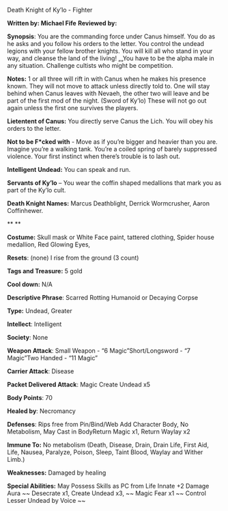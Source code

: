 Death Knight of Ky’lo - Fighter

**Written by: Michael Fife**   **Reviewed by:** 

 

**Synopsis**: You are the commanding force under Canus himself. You do as he asks and you follow his orders to the letter. You control the undead legions with your fellow brother knights. You will kill all who stand in your way, and cleanse the land of the living! „„You have to be the alpha male in any situation. Challenge cultists who might be competition.

**Notes:** 1 or all three will rift in with Canus when he makes his presence known. They will not move to attack unless directly told to. One will stay behind when Canus leaves with Nevaeh, the other two will leave and be part of the first mod of the night. (Sword of Ky’lo) These will not go out again unless the first one survives the players.

 



**Lietentent of Canus:** You directly serve Canus the Lich. You will obey his orders to the letter.

**Not to be F\*cked with** - Move as if you’re bigger and heavier than you are. Imagine you’re a walking tank. You’re a coiled spring of barely suppressed violence. Your first instinct when there’s trouble is to lash out.

**Intelligent Undead:** You can speak and run.

**Servants of Ky’lo** – You wear the coffin shaped medallions that mark you as part of the Ky’lo cult.

**Death Knight Names:** Marcus Deathblight, Derrick Wormcrusher, Aaron Coffinhewer.

**
**

 

**Costume:** Skull mask or White Face paint, tattered clothing, Spider house medallion, Red Glowing Eyes,

**Resets**: (none) I rise from the ground (3 count)

**Tags and Treasure:** 5 gold

**Cool down:** N/A

**Descriptive Phrase**: Scarred Rotting Humanoid or Decaying Corpse

**Type:** Undead, Greater

**Intellect**: Intelligent

**Society**: None

**Weapon Attack**: Small Weapon - “6 Magic”Short/Longsword - “7 Magic”Two Handed - “11 Magic”

**Carrier Attack**: Disease

**Packet Delivered Attack**: Magic Create Undead x5

**Body Points**: 70

**Healed by**: Necromancy

**Defenses**: Rips free from Pin/Bind/Web Add Character Body, No Metabolism, May Cast in BodyReturn Magic x1, Return Waylay x2

**Immune To:** No metabolism (Death, Disease, Drain, Drain Life, First Aid, Life, Nausea, Paralyze, Poison, Sleep, Taint Blood, Waylay and Wither Limb.)

**Weaknesses:** Damaged by healing

**Special Abilities:** May Possess Skills as PC from Life Innate +2 Damage Aura ~~ Desecrate x1, Create Undead x3, ~~ Magic Fear x1 ~~ Control Lesser Undead by Voice ~~